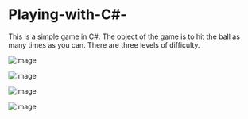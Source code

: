 # Playing-with-C#-
This is a simple game in C#. The object of the game is to hit the ball as many times as you can. There are three levels of difficulty.


![image](https://user-images.githubusercontent.com/45872527/195378950-27979fe1-4a7b-4b43-9596-104ffcb52e86.png)

![image](https://user-images.githubusercontent.com/45872527/195379249-0afc20c2-a687-455a-b709-eef4f388c041.png)

![image](https://user-images.githubusercontent.com/45872527/195379384-8729b49b-83ab-4526-943e-00dc50145209.png)

![image](https://user-images.githubusercontent.com/45872527/195379633-a7c4a160-753d-45dc-9485-6542869145f8.png)

